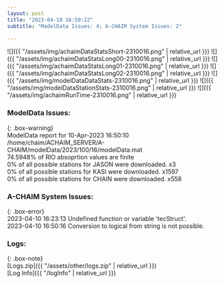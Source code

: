 ```yaml
---
layout: post
title: "2023-04-10 16:50:22"
subtitle: "ModelData Issues: 4; A-CHAIM System Issues: 2"

---
```


![]({{ "/assets/img/achaimDataStatsShort-2310016.png" | relative_url }})
![]({{ "/assets/img/achaimDataStatsLong00-2310016.png" | relative_url }})
![]({{ "/assets/img/achaimDataStatsLong01-2310016.png" | relative_url }})
![]({{ "/assets/img/achaimDataStatsLong02-2310016.png" | relative_url }})
![]({{ "/assets/img/modelDataDataStats-2310016.png" | relative_url }})
![]({{ "/assets/img/modelDataStationStats-2310016.png" | relative_url }})
![]({{ "/assets/img/achaimRunTime-2310016.png" | relative_url }})


### ModelData Issues:  
  
{: .box-warning}  
 ModelData report for 10-Apr-2023 16:50:10   
 /home/chaim/ACHAIM_SERVER/A-CHAIM/modelData/2023/100/16/modelData.mat   
 74.5948% of RIO absoprtion values are finite   
 0% of all possible stations for JASON were downloaded. x3   
 0% of all possible stations for KASI were downloaded. x1597   
 0% of all possible stations for CHAIN were downloaded. x558   
  
### A-CHAIM System Issues:  
  
{: .box-error}  
2023-04-10 16:23:13 Undefined function or variable 'tecStruct'.  
2023-04-10 16:50:16 Conversion to logical from string is not possible.  

### Logs:  
  
{: .box-note}  
[Logs.zip]({{ "/assets/other/logs.zip" | relative_url }})  
[Log Info]({{ "/logInfo" | relative_url }})  
